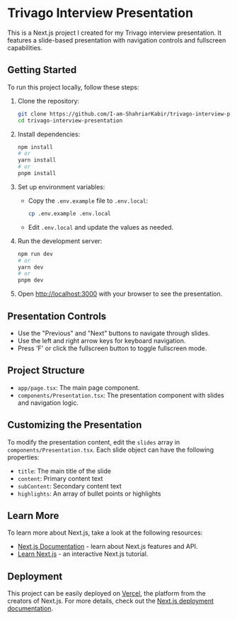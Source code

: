 # Trivago Interview Presentation

This is a Next.js project I created for my Trivago interview presentation. It features a slide-based presentation with navigation controls and fullscreen capabilities.

## Getting Started

To run this project locally, follow these steps:

1. Clone the repository:
   ```bash
   git clone https://github.com/I-am-ShahriarKabir/trivago-interview-presentation.git
   cd trivago-interview-presentation
   ```

2. Install dependencies:
   ```bash
   npm install
   # or
   yarn install
   # or
   pnpm install
   ```

3. Set up environment variables:
   - Copy the `.env.example` file to `.env.local`:
     ```bash
     cp .env.example .env.local
     ```
   - Edit `.env.local` and update the values as needed.

4. Run the development server:
   ```bash
   npm run dev
   # or
   yarn dev
   # or
   pnpm dev
   ```

5. Open [http://localhost:3000](http://localhost:3000) with your browser to see the presentation.

## Presentation Controls

- Use the "Previous" and "Next" buttons to navigate through slides.
- Use the left and right arrow keys for keyboard navigation.
- Press 'F' or click the fullscreen button to toggle fullscreen mode.

## Project Structure

- `app/page.tsx`: The main page component.
- `components/Presentation.tsx`: The presentation component with slides and navigation logic.

## Customizing the Presentation

To modify the presentation content, edit the `slides` array in `components/Presentation.tsx`. Each slide object can have the following properties:

- `title`: The main title of the slide
- `content`: Primary content text
- `subContent`: Secondary content text
- `highlights`: An array of bullet points or highlights

## Learn More

To learn more about Next.js, take a look at the following resources:

- [Next.js Documentation](https://nextjs.org/docs) - learn about Next.js features and API.
- [Learn Next.js](https://nextjs.org/learn) - an interactive Next.js tutorial.

## Deployment

This project can be easily deployed on [Vercel](https://vercel.com/), the platform from the creators of Next.js. For more details, check out the [Next.js deployment documentation](https://nextjs.org/docs/deployment).
